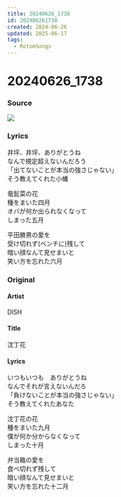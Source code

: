 ```yaml
---
title: 20240626_1738
id: 202406261738
created: 2024-06-26
updated: 2025-06-17
tags:
  - RotomSongs
---
```

# 20240626_1738

### Source

![](https://x.com/Starlystrongest/status/1805883216621937090)

### Lyrics

井坪、井坪、ありがとうね  
なんで規定超えないんだろう  
「出てないことが本当の強さじゃない」  
そう教えてくれた小幡  

竜髭菜の花  
種をまいた四月  
オバが何か出られなくなって  
しまった五月  

平田勝男の愛を  
受け切れず(ベンチに)残して  
暗い顔なんて見せまいと  
笑い方を忘れた六月  

### Original

#### Artist

DISH

#### Title

沈丁花

#### Lyrics

いつもいつも　ありがとうね  
なんでそれが言えないんだろ  
「負けないことが本当の強さじゃない」  
そう教えてくれたあなた  
  
沈丁花の花  
種をまいた九月  
僕が何か分からなくなって  
しまった十月  

弁当箱の愛を  
食べ切れず残して  
暗い顔なんて見せまいと  
笑い方を忘れた十二月  

